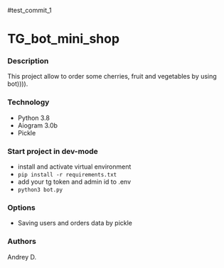 #test_commit_1
# TG_bot_mini_shop 
### Description  
This project allow to order some cherries, fruit and vegetables by using bot)))).  
### Technology  
  
 - Python 3.8   
 - Aiogram 3.0b 
 - Pickle
 
 ### Start project in dev-mode  
 - install and activate virtual environment
 - ``` pip install -r requirements.txt ```
 - add your tg token and admin id to .env
 - ``` python3 bot.py ```   
 
 ### Options
 - Saving users and orders data by pickle
 
 
 ### Authors  
 Andrey D.


